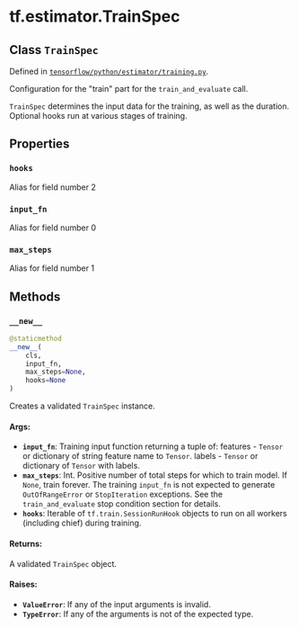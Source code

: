<div itemscope itemtype="http://developers.google.com/ReferenceObject">
<meta itemprop="name" content="tf.estimator.TrainSpec" />
<meta itemprop="property" content="hooks"/>
<meta itemprop="property" content="input_fn"/>
<meta itemprop="property" content="max_steps"/>
<meta itemprop="property" content="__new__"/>
</div>

# tf.estimator.TrainSpec

## Class `TrainSpec`





Defined in [`tensorflow/python/estimator/training.py`](https://www.tensorflow.org/code/tensorflow/python/estimator/training.py).

Configuration for the "train" part for the `train_and_evaluate` call.

`TrainSpec` determines the input data for the training, as well as the
duration. Optional hooks run at various stages of training.

## Properties

<h3 id="hooks"><code>hooks</code></h3>

Alias for field number 2

<h3 id="input_fn"><code>input_fn</code></h3>

Alias for field number 0

<h3 id="max_steps"><code>max_steps</code></h3>

Alias for field number 1



## Methods

<h3 id="__new__"><code>__new__</code></h3>

``` python
@staticmethod
__new__(
    cls,
    input_fn,
    max_steps=None,
    hooks=None
)
```

Creates a validated `TrainSpec` instance.

#### Args:

* <b>`input_fn`</b>: Training input function returning a tuple of:
      features - `Tensor` or dictionary of string feature name to `Tensor`.
      labels - `Tensor` or dictionary of `Tensor` with labels.
* <b>`max_steps`</b>: Int. Positive number of total steps for which to train model.
    If `None`, train forever. The training `input_fn` is not expected to
    generate `OutOfRangeError` or `StopIteration` exceptions. See the
    `train_and_evaluate` stop condition section for details.
* <b>`hooks`</b>: Iterable of `tf.train.SessionRunHook` objects to run
    on all workers (including chief) during training.


#### Returns:

A validated `TrainSpec` object.


#### Raises:

* <b>`ValueError`</b>: If any of the input arguments is invalid.
* <b>`TypeError`</b>: If any of the arguments is not of the expected type.



